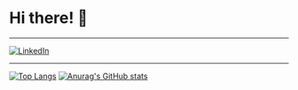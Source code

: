 # Hi there! 👋
----

[![LinkedIn](https://img.shields.io/badge/linkedin-%230077B5.svg?style=for-the-badge&logo=linkedin&logoColor=white)](https://www.linkedin.com/in/davidhei%C3%9F/)

----

[![Top Langs](https://github-readme-stats.vercel.app/api/top-langs/?username=DavidHeiss&theme=gruvbox)](https://github.com/anuraghazra/github-readme-stats)
[![Anurag's GitHub stats](https://github-readme-stats.vercel.app/api?username=DavidHeiss&theme=gruvbox)](https://github.com/anuraghazra/github-readme-stats) 


